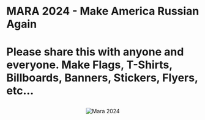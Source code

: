 # MARA 2024 - Make America Russian Again

<p style="text-align: center;"><h1>

**Please share this with anyone and everyone. Make Flags, T-Shirts, Billboards, Banners, Stickers, Flyers, etc...**

  </h1></p>
<p align="center">
<img src="https://github.com/holyarchitect/MARA-2024/blob/main/MARA_2024.png" alt="Mara 2024"/>
</p>
